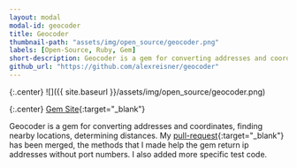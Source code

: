 ```yaml
---
layout: modal
modal-id: geocoder
title: Geocoder
thumbnail-path: "assets/img/open_source/geocoder.png"
labels: [Open-Source, Ruby, Gem]
short-description: Geocoder is a gem for converting addresses and coordinates, finding nearby locations, determining distances. I made a change in the one of the methods to return ip addresses without port numbers.
github_url: "https://github.com/alexreisner/geocoder"
---
```


{:.center}
![]({{ site.baseurl }}/assets/img/open_source/geocoder.png)

{:.center}
[Gem Site](https://github.com/alexreisner/geocoder){:target="\_blank"}


Geocoder is a gem for converting addresses and coordinates, finding nearby locations, determining distances. My [pull-request](https://github.com/alexreisner/geocoder/pull/1150){:target="\_blank"} has been merged, the methods that I made help the gem return ip addresses without port numbers. I also added more specific test code.
